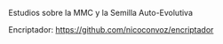 Estudios sobre la MMC y la Semilla Auto-Evolutiva

Encriptador: https://github.com/nicoconvoz/encriptador
